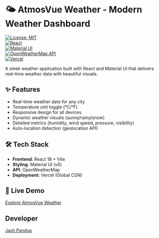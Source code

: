 # 🌤️ AtmosVue Weather - Modern Weather Dashboard  
[![License: MIT](https://img.shields.io/badge/License-MIT-yellow.svg)](LICENSE)  
[![React](https://img.shields.io/badge/React-18.2.0-blue?logo=react)](https://react.dev/)  
[![Material UI](https://img.shields.io/badge/Material%20UI-5.14.20-007FFF?logo=mui)](https://mui.com/)  
[![OpenWeatherMap API](https://img.shields.io/badge/OpenWeatherMap-API-green)](https://openweathermap.org/api)  
[![Vercel](https://img.shields.io/badge/Deployed%20on-Vercel-black?logo=vercel)](https://vercel.com)  

A sleek weather application built with React and Material UI that delivers real-time weather data with beautiful visuals.  

## ✨ Features  
- Real-time weather data for any city  
- Temperature unit toggle (°C/°F)  
- Responsive design for all devices  
- Dynamic weather visuals (sunny/rainy/snow)  
- Detailed metrics (humidity, wind speed, pressure, visibility)  
- Auto-location detection (geolocation API)  

## 🛠️ Tech Stack  
- **Frontend**: React 18 + Vite  
- **Styling**: Material UI (v5)  
- **API**: OpenWeatherMap  
- **Deployment**: Vercel (Global CDN)  

## 🚀 Live Demo  
[Explore AtmosVue Weather](https://atmosvue-weather.vercel.app)  

## Developer  
[Jash Pandya](https://github.com/jashPandyaa)  
